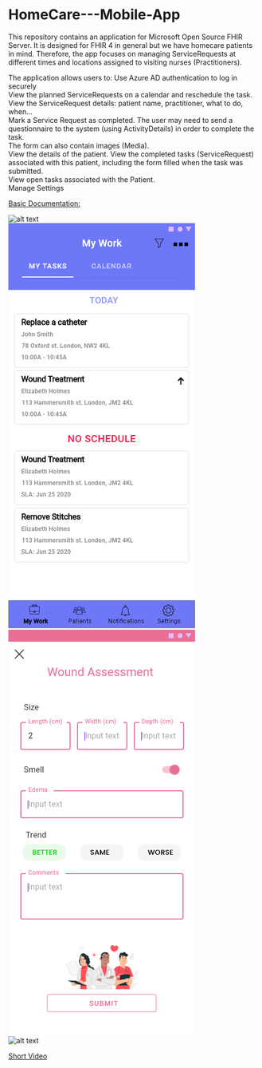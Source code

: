 # HomeCare---Mobile-App
This repository contains an application for Microsoft Open Source FHIR Server.
It is designed for FHIR 4 in general but we have homecare patients in mind. Therefore, the app focuses on managing ServiceRequests at different times and locations assigned to visiting nurses (Practitioners).

The application allows users to:
Use Azure AD authentication to log in securely  
View the planned ServiceRequests on a calendar and reschedule the task.  
View the ServiceRequest details: patient name, practitioner, what to do, when...  
Mark a Service Request as completed. The user may need to send a questionnaire to the system (using ActivityDetails) in order to complete the task.  
The form can also contain images (Media).  
View the details of the patient. View the completed tasks (ServiceRequest) associated with this patient, including the form filled when the task was submitted.   
View open tasks associated with the Patient.   
Manage Settings 


[Basic Documentation:](https://app.gitbook.com/@itaybraun/s/hestia/) 


![alt text](https://github.com/itaybraun/HomeCare---Mobile-App/blob/master/My%20Work%20%E2%80%93%20My%20Calendar.png?raw=true)  
![alt text](https://github.com/itaybraun/HomeCare---Mobile-App/blob/master/My%20Work%20-%20Tasks%20-%20Order%20by%20Date.png?raw=true)  
![alt text](https://github.com/itaybraun/HomeCare---Mobile-App/blob/master/Florence%20-%20Wound%20Assessemnt.png?raw=true)  
![alt text](https://github.com/itaybraun/HomeCare---Mobile-App/blob/master/Patient%20-%20Profile%20%E2%80%93%20Completed%20Task.png?raw=true)  

[Short Video](https://drive.google.com/file/d/1AGvN7mBoa8bCNznPo5Y_x5OQWeIcEwac/view?usp=sharing)



